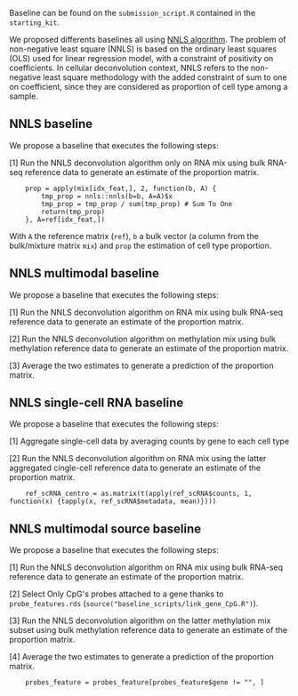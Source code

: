 Baseline can be found on the `submission_script.R` contained in the `starting_kit`.



We proposed differents baselines all using [NNLS algorithm](https://en.wikipedia.org/wiki/Non-negative_least_squares). The problem of non-negative least square (NNLS) is based on the ordinary least squares (OLS) used for linear regression model, with a constraint of positivity on coefficients. In cellular deconvolution context, NNLS refers to the non-negative least square methodology with the added constraint of sum to one on coefficient, since they are considered as proportion of cell type among a sample.


## NNLS baseline

We propose a baseline that executes the following steps:

[1] Run the NNLS deconvolution algorithm only on RNA mix using bulk RNA-seq reference data to generate an estimate of the proportion matrix.

		
		prop = apply(mix[idx_feat,], 2, function(b, A) {
			tmp_prop = nnls::nnls(b=b, A=A)$x
			tmp_prop = tmp_prop / sum(tmp_prop) # Sum To One
			return(tmp_prop)
		}, A=ref[idx_feat,])  
		
		
With `A` the reference matrix (`ref`), `b` a bulk vector (a column from the bulk/mixture matrix `mix`) and `prop` the estimation of cell type proportion.


## NNLS multimodal baseline

We propose a baseline that executes the following steps:

[1] Run the NNLS deconvolution algorithm on RNA mix using bulk RNA-seq reference data to generate an estimate of the proportion matrix.

[2] Run the NNLS deconvolution algorithm on methylation mix using bulk methylation reference data to generate an estimate of the proportion matrix.

[3] Average the two estimates to generate a prediction of the proportion matrix.


## NNLS single-cell RNA baseline

We propose a baseline that executes the following steps:

[1] Aggregate single-cell data by averaging counts by gene to each cell type

[2] Run the NNLS deconvolution algorithm on RNA mix using the latter aggregated cingle-cell reference data to generate an estimate of the proportion matrix.


		
		ref_scRNA_centro = as.matrix(t(apply(ref_scRNA$counts, 1, function(x) {tapply(x, ref_scRNA$metadata, mean)})))
		



## NNLS multimodal source baseline

We propose a baseline that executes the following steps:

[1] Run the NNLS deconvolution algorithm on RNA mix using bulk RNA-seq reference data to generate an estimate of the proportion matrix.

[2] Select Only CpG's probes attached to a gene thanks to `probe_features.rds` (`source("baseline_scripts/link_gene_CpG.R")`).

[3] Run the NNLS deconvolution algorithm on the latter methylation mix subset using bulk methylation reference data to generate an estimate of the proportion matrix.

[4] Average the two estimates to generate a prediction of the proportion matrix.


		probes_feature = probes_feature[probes_feature$gene != "", ]
		
		
